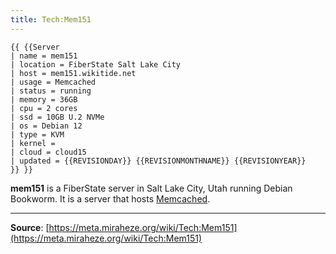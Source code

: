 ```yaml
---
title: Tech:Mem151
---
```


```
{{ {{Server
| name = mem151
| location = FiberState Salt Lake City
| host = mem151.wikitide.net
| usage = Memcached
| status = running
| memory = 36GB
| cpu = 2 cores
| ssd = 10GB U.2 NVMe
| os = Debian 12
| type = KVM
| kernel =
| cloud = cloud15
| updated = {{REVISIONDAY}} {{REVISIONMONTHNAME}} {{REVISIONYEAR}}
}} }}
```

**mem151** is a FiberState server in Salt Lake City, Utah running Debian Bookworm. It is a server that hosts [Memcached](Tech:Memcached.md).

----
**Source**: [https://meta.miraheze.org/wiki/Tech:Mem151](https://meta.miraheze.org/wiki/Tech:Mem151)